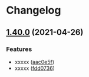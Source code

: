 # Changelog

## [1.40.0](https://www.github.com/issueset/test-release-please/compare/v1.2.0...v1.40.0) (2021-04-26)


### Features

* xxxxx ([aac0e5f](https://www.github.com/issueset/test-release-please/commit/aac0e5f1a908a89288d839555112683f7af429ce))
* xxxxx ([fdd0736](https://www.github.com/issueset/test-release-please/commit/fdd0736f8ac6a7b240659d751270d99ab09e9a71))

